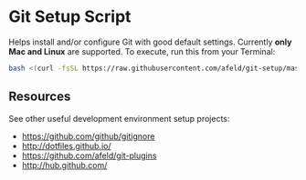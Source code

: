 # Git Setup Script

Helps install and/or configure Git with good default settings. Currently **only Mac and Linux** are supported. To execute, run this from your Terminal:

```bash
bash <(curl -fsSL https://raw.githubusercontent.com/afeld/git-setup/master/setup.sh)
```

## Resources

See other useful development environment setup projects:

* https://github.com/github/gitignore
* http://dotfiles.github.io/
* https://github.com/afeld/git-plugins
* http://hub.github.com/
